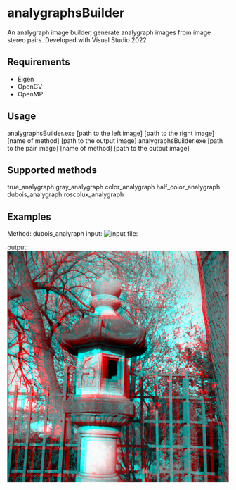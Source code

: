 # analygraphsBuilder

An analygraph image builder, generate analygraph images from image stereo pairs.
Developed with Visual Studio 2022

## Requirements

- Eigen
- OpenCV
- OpenMP

## Usage

analygraphsBuilder.exe [path to the left image] [path to the right image] [name of method] [path to the output image]
analygraphsBuilder.exe [path to the pair image] [name of method] [path to the output image]

## Supported methods

true_analygraph
gray_analygraph
color_analygraph
half_color_analygraph
dubois_analygraph
roscolux_analygraph

## Examples

Method: dubois_analyraph
input:
![input file:](https://github.com/autapomorphy/analygraphsBuilder/blob/master/sample_image/Kasuga_Lantern_pair.jpeg)

output:
![output file:](https://github.com/autapomorphy/analygraphsBuilder/blob/master/sample_image/output_full.jpg)
